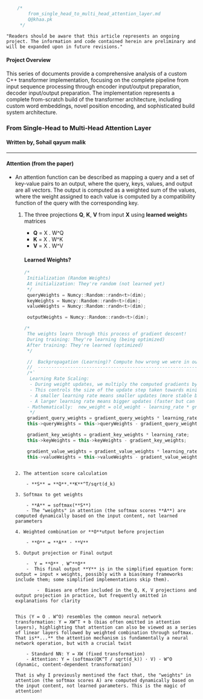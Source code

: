 ```C++
    /*
        from_single_head_to_multi_head_attention_layer.md
        Q@khaa.pk
     */  
```

`"Readers should be aware that this article represents an ongoing project. The information and code contained herein are preliminary and will be expanded upon in future revisions."`

#### Project Overview

This series of documents provide a comprehensive analysis of a custom C++ transformer implementation, focusing on the complete pipeline from input sequence processing through encoder input/output preparation, decoder input/output preparation. The implementation represents a complete from-scratch build of the transformer architecture, including custom word embeddings, novel position encoding, and sophisticated build system architecture.


### From Single-Head to Multi-Head Attention Layer
#### Written by, Sohail qayum malik
---

#### Attention (from the paper)

- An attention function can be described as mapping a query and a set of key-value pairs to an output, where the query, keys, values, and output are all vectors. The output is computed as a weighted sum of the values, where the weight assigned to each value is computed by a compatibility function of the query with the corresponding key.

    1. The three projections **Q**, **K**, **V** from input **X** using **learned weight**s matrices

        -  **Q** = X . W^Q 
        -  **K** = X . W^K 
        -  **V** = X . W^V

        #### Learned Weights?
        ```C++
        /*
         Initialization (Random Weights)
         At initialization: They're random (not learned yet)
         */
         queryWeights = Numcy::Random::randn<t>(dim);
         keyWeights = Numcy::Random::randn<t>(dim);
         valueWeights = Numcy::Random::randn<t>(dim);

         outputWeights = Numcy::Random::randn<t>(dim);

        /*
         The weights learn through this process of gradient descent! 
         During training: They're learning (being optimized)
         After training: They're learned (optimized)
         */

         //  Backpropagation (Learning)? Compute how wrong we were in our predictions
         //  ------------------------------------------------------------------------
         /*`                                                       
          Learning Rate Scaling:
          - During weight updates, we multiply the computed gradients by the learning rate.
          - This controls the size of the update step taken towards minimizing the loss.
          - A smaller learning rate means smaller updates (more stable but slower learning).
          - A larger learning rate means bigger updates (faster but can cause instability if too large).
         - Mathematically:  new_weight = old_weight - learning_rate * gradient
          */
         gradient_query_weights = gradient_query_weights * learning_rate;
         this->queryWeights = this->queryWeights - gradient_query_weights;

         gradient_key_weights = gradient_key_weights * learning_rate;
         this->keyWeights = this->keyWeights - gradient_key_weights;

         gradient_value_weights = gradient_value_weights * learning_rate;
         this->valueWeights = this->valueWeights - gradient_value_weights;
    ```        

    2. The attention score calculation

        - **S** = **Q**.**K**^T/sqrt(d_k) 

    3. Softmax to get weights

        - **A** = softmax(**S**)
        - The "weights" in attention (the softmax scores **A**) are computed dynamically based on the input content, not learned parameters

    4. Weighted combination or **O**utput before projection

        - **O** = **A** · **V**

    5. Output projection or Final output

        -  Y = **O** . W^**O**   
        -  This final output **Y** is in the simplified equation form: output = input × weights, possibly with a bias(many frameworks include them; some simplified implementations skip them).

            -  Biases are often included in the Q, K, V projections and output projection in practice, but frequently omitted in explanations for clarity
           

    This (Y = O . W^O) resembles the common neural network transformation: Y = XW^T + b (bias often omitted in attention layers), highlighting that attention can also be viewed as a series of linear layers followed by weighted combination through softmax. That is**...** the attention mechanism is fundamentally a neural network operation, but with a crucial twist

        - Standard NN: Y = XW (fixed transformation)
        - Attention: Y = (softmax(QK^T / sqrt(d_k)) · V) · W^O (dynamic, content-dependent transformation)

    That is why I previously mentined the fact that, the "weights" in attention (the softmax scores A) are computed dynamically based on the input content, not learned parameters. This is the magic of attention!         

